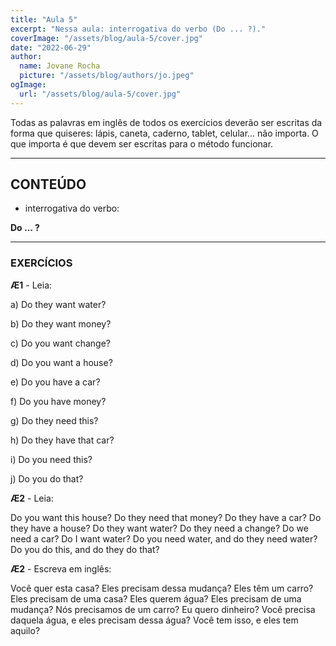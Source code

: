 ```yaml
---
title: "Aula 5"
excerpt: "Nessa aula: interrogativa do verbo (Do ... ?)."
coverImage: "/assets/blog/aula-5/cover.jpg"
date: "2022-06-29"
author:
  name: Jovane Rocha
  picture: "/assets/blog/authors/jo.jpeg"
ogImage:
  url: "/assets/blog/aula-5/cover.jpg"
---
```


Todas as palavras em inglês de todos os exercícios deverão ser escritas da forma que quiseres:
lápis, caneta, caderno, tablet, celular... não importa. O que importa é
que devem ser escritas para o método funcionar.

---

## CONTEÚDO

- interrogativa do verbo:

**Do ... ?**

---

### EXERCÍCIOS

**Æ1** - Leia:

a) Do they want water?

b) Do they want money?

c) Do you want change?

d) Do you want a house?

e) Do you have a car?

f) Do you have money?

g) Do they need this?

h) Do they have that car?

i) Do you need this?

j) Do you do that?

**Æ2** - Leia:

Do you want this house? Do they need that money? Do they have a car? Do they have a house? Do they want water? Do they need a change? Do we need a car? Do I want water? Do you need water, and do they need water? Do you do this, and do they do that?

**Æ2** - Escreva em inglês:

Você quer esta casa? Eles precisam dessa mudança? Eles têm um carro? Eles precisam de uma casa? Eles querem água? Eles precisam de uma mudança? Nós precisamos de um carro? Eu quero dinheiro? Você precisa daquela água, e eles precisam dessa água? Você tem isso, e eles tem aquilo?
